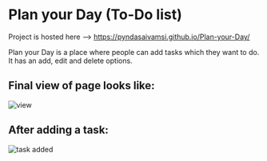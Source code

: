 # Plan your Day (To-Do list)

Project is hosted here --> https://pyndasaivamsi.github.io/Plan-your-Day/

Plan your Day is a place where people can add tasks which they want to do. It has an add, edit and delete options.

## Final view of page looks like:
![view](https://user-images.githubusercontent.com/97884235/177609008-7901432d-ddee-47f1-8d4f-c96f9e28f570.png)


## After adding a task:
![task added](https://user-images.githubusercontent.com/97884235/177609037-7f260b83-7893-4cff-bc1a-9d9e7dbb7597.png)
